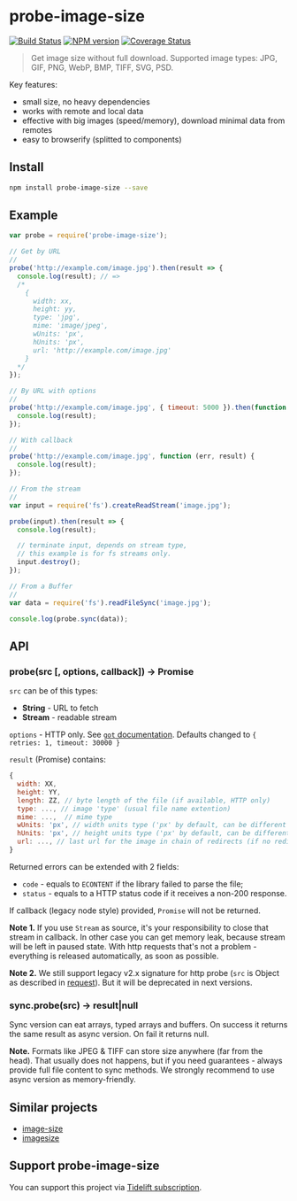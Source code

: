 probe-image-size
================

[![Build Status](https://img.shields.io/travis/nodeca/probe-image-size/master.svg?style=flat)](https://travis-ci.org/nodeca/probe-image-size)
[![NPM version](https://img.shields.io/npm/v/probe-image-size.svg?style=flat)](https://www.npmjs.org/package/probe-image-size)
[![Coverage Status](https://coveralls.io/repos/github/nodeca/probe-image-size/badge.svg?branch=master)](https://coveralls.io/github/nodeca/probe-image-size?branch=master)

> Get image size without full download. Supported image types:
> JPG, GIF, PNG, WebP, BMP, TIFF, SVG, PSD.

Key features:

- small size, no heavy dependencies
- works with remote and local data
- effective with big images (speed/memory), download minimal data from remotes
- easy to browserify (splitted to components)


Install
-------

```bash
npm install probe-image-size --save
```

Example
-------

```js
var probe = require('probe-image-size');

// Get by URL
//
probe('http://example.com/image.jpg').then(result => {
  console.log(result); // =>
  /*
    {
      width: xx,
      height: yy,
      type: 'jpg',
      mime: 'image/jpeg',
      wUnits: 'px',
      hUnits: 'px',
      url: 'http://example.com/image.jpg'
    }
  */
});

// By URL with options
//
probe('http://example.com/image.jpg', { timeout: 5000 }).then(function (result) {
  console.log(result);
});

// With callback
//
probe('http://example.com/image.jpg', function (err, result) {
  console.log(result);
});

// From the stream
//
var input = require('fs').createReadStream('image.jpg');

probe(input).then(result => {
  console.log(result);

  // terminate input, depends on stream type,
  // this example is for fs streams only.
  input.destroy();
});

// From a Buffer
//
var data = require('fs').readFileSync('image.jpg');

console.log(probe.sync(data));
```


API
---

### probe(src [, options, callback]) -> Promise

`src` can be of this types:

- __String__ - URL to fetch
- __Stream__ - readable stream

`options` - HTTP only. See [`got` documentation](https://github.com/sindresorhus/got).
Defaults changed to `{ retries: 1, timeout: 30000 }`

`result` (Promise) contains:

```js
{
  width: XX,
  height: YY,
  length: ZZ, // byte length of the file (if available, HTTP only)
  type: ..., // image 'type' (usual file name extention)
  mime: ...,  // mime type
  wUnits: 'px', // width units type ('px' by default, can be different for SVG)
  hUnits: 'px', // height units type ('px' by default, can be different for SVG)
  url: ..., // last url for the image in chain of redirects (if no redirects, same as src) (HTTP only)
}
```

Returned errors can be extended with 2 fields:

- `code` - equals to `ECONTENT` if the library failed to parse the file;
- `status` - equals to a HTTP status code if it receives a non-200 response.

If callback (legacy node style) provided, `Promise` will not be returned.

__Note 1.__ If you use `Stream` as source, it's your responsibility to close that
stream in callback. In other case you can get memory leak, because stream will
be left in paused state. With http requests that's not a problem - everything
is released automatically, as soon as possible.

__Note 2.__ We still support legacy v2.x signature for http probe (`src` is
Object as described in [request](https://github.com/request/request)). But it
will be deprecated in next versions.


### sync.probe(src) -> result|null

Sync version can eat arrays, typed arrays and buffers. On success it returns
the same result as async version. On fail it returns null.

__Note.__ Formats like JPEG & TIFF can store size anywhere (far from the head).
That usually does not happens, but if you need guarantees - always provide full
file content to sync methods. We strongly recommend to use async version
as memory-friendly.


Similar projects
----------------

- [image-size](https://github.com/netroy/image-size)
- [imagesize](https://github.com/arnaud-lb/imagesize.js)


Support probe-image-size
------------------------

You can support this project via [Tidelift subscription](https://tidelift.com/subscription/pkg/npm-probe-image-size?utm_source=npm-probe-image-size&utm_medium=referral&utm_campaign=readme).
